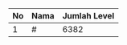 | No | Nama            | Jumlah Level |
|----|-----------------|--------------|
| 1  | #    |    6382        |
